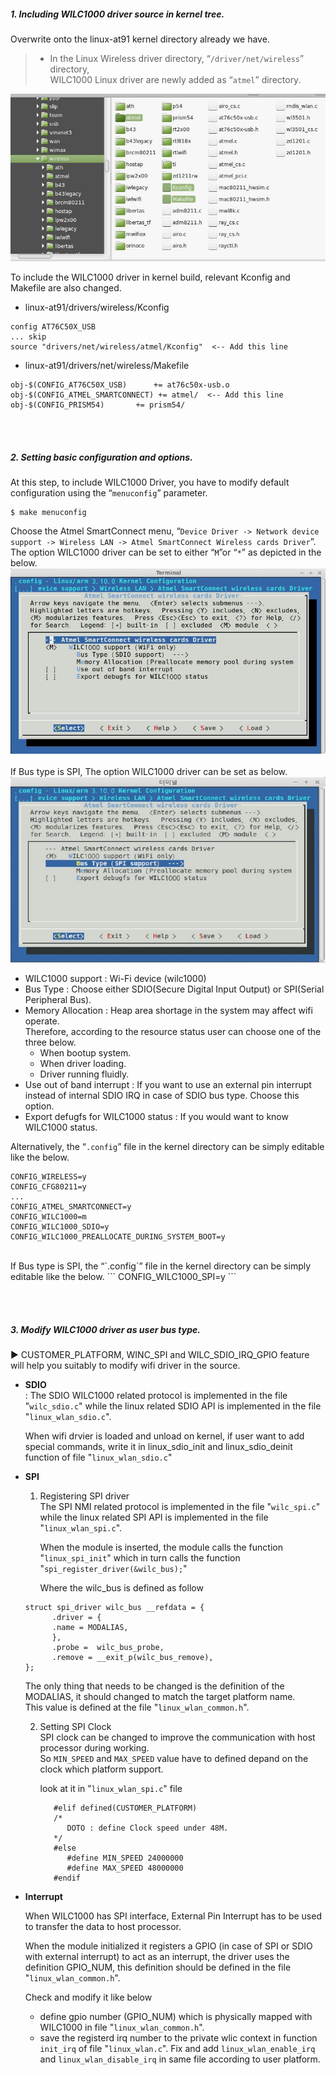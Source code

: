 ##### 1. Including WILC1000 driver source in kernel tree.  
Overwrite onto the linux-at91 kernel directory already we have.  
> * In the Linux Wireless driver directory, “`/driver/net/wireless`” directory,  
>          WILC1000 Linux driver are newly added as “`atmel`” directory. 

![](https://github.com/atmchrispark/Image/blob/master/driver_image.jpg)  

To include the WILC1000 driver in kernel build, relevant Kconfig and Makefile are also changed.  
   * linux-at91/drivers/wireless/Kconfig  
```
config AT76C50X_USB  
... skip  
source "drivers/net/wireless/atmel/Kconfig"  <-- Add this line  
```

   * linux-at91/drivers/net/wireless/Makefile  
```
obj-$(CONFIG_AT76C50X_USB)      += at76c50x-usb.o  
obj-$(CONFIG_ATMEL_SMARTCONNECT) += atmel/  <-- Add this line  
obj-$(CONFIG_PRISM54)		+= prism54/  
```
<br><br>
##### 2. Setting basic configuration and options.  
At this step, to include WILC1000 Driver, you have to modify default configuration using the “`menuconfig`” parameter.  

    $ make menuconfig
    
Choose the Atmel SmartConnect menu, “`Device Driver -> Network device support -> Wireless LAN -> Atmel SmartConnect Wireless cards Driver`”. The option WILC1000 driver can be set to either “`M`”or “`*`” as depicted in the below.  
![](https://github.com/atmchrispark/Image/blob/master/kernel_smartconnect.jpg)  
<br>
If Bus type is SPI, The option WILC1000 driver can be set as below.
![](https://github.com/atmchrispark/Image/blob/master/Choose_SPI.jpg)

   * WILC1000 support  : Wi-Fi device (wilc1000)  
   * Bus Type          : Choose either SDIO(Secure Digital Input Output) or SPI(Serial Peripheral Bus).  
   * Memory Allocation : Heap area shortage in the system may affect wifi operate.  
Therefore, according to the resource status user can choose one of the three below.  
      * When bootup system.  
      * When driver loading.  
      * Driver running fluidly.  
   * Use out of band interrupt : If you want to use an external pin interrupt instead of internal SDIO IRQ in case of SDIO bus type. Choose this option.  
   * Export defugfs for WILC1000 status : If you would want to know WILC1000 status.  

  
Alternatively, the “`.config`” file in the kernel directory can be simply editable like the below.  
```
CONFIG_WIRELESS=y  
CONFIG_CFG80211=y  
...  
CONFIG_ATMEL_SMARTCONNECT=y  
CONFIG_WILC1000=m  
CONFIG_WILC1000_SDIO=y  
CONFIG_WILC1000_PREALLOCATE_DURING_SYSTEM_BOOT=y  
```  
<br>
If Bus type is SPI, the “`.config`” file in the kernel directory can be simply editable like the below.
```
CONFIG_WILC1000_SPI=y
```  


<br><br>
##### 3. Modify WILC1000 driver as user bus type.

   ▶ CUSTOMER_PLATFORM, WINC_SPI and WILC_SDIO_IRQ_GPIO feature will help you suitably to modify wifi driver in the source.


   * **SDIO**  
      : The SDIO WILC1000 related protocol is implemented in the file "`wilc_sdio.c`" while the linux related SDIO API is implemented in the file "`linux_wlan_sdio.c`".  
  
      When wifi drvier is loaded and unload on kernel, if user want to add special commands, write it in linux_sdio_init and linux_sdio_deinit function of file "`linux_wlan_sdio.c`"  

   * **SPI**  
      1. Registering SPI driver  
         The SPI NMI related protocol is implemented in the file "`wilc_spi.c`" while the linux related SPI API is implemented in the file "`linux_wlan_spi.c`".

         When the module is inserted, the module calls the function "`linux_spi_init`" which in turn calls the function "`spi_register_driver(&wilc_bus);`"
         
         Where the wilc_bus is defined as follow
      ```  
      struct spi_driver wilc_bus __refdata = {  
      		.driver = {  
      		.name = MODALIAS,  
      		},  
      		.probe =  wilc_bus_probe,  
      		.remove = __exit_p(wilc_bus_remove),  
      };  
      ```  
	 The only thing that needs to be changed is the definition of the MODALIAS, it should changed to match the target platform name.  
         This value is defined at the file "`linux_wlan_common.h`".
  
      2. Setting SPI Clock  
         SPI clock can be changed to improve the communication with host processor during working.  
         So `MIN_SPEED` and `MAX_SPEED` value have to defined depand on the clock which platform support.  
      
         look at it in "`linux_wlan_spi.c`" file  
      
         ```
            #elif defined(CUSTOMER_PLATFORM)
            /*
               DOTO : define Clock speed under 48M.
            */
            #else
               #define MIN_SPEED 24000000
               #define MAX_SPEED 48000000
            #endif
         ```  
      
   * **Interrupt**  
      
      When WILC1000 has SPI interface, External Pin Interrupt has to be used to transfer the data to host processor.  
      
      When the module initialized it registers a GPIO (in case of SPI or SDIO with external interrupt) to act as an interrupt, the driver uses the definition GPIO_NUM, this definition should be defined in the file "`linux_wlan_common.h`".

      Check and modify it like below  
      
      - define gpio number (GPIO_NUM) which is physically mapped with WILC1000 in file "`linux_wlan_common.h`".
      - save the registerd irq number to the private wlic context in function `init_irq` of file "`linux_wlan.c`".  Fix and add  `linux_wlan_enable_irq` and `linux_wlan_disable_irq` in same file according to user platform.
      

